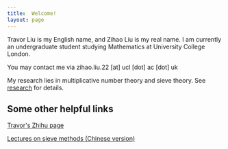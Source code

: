 ```yaml
---
title:  Welcome!
layout: page
---
```

Travor Liu is my English name, and Zihao Liu is my real name. I am currently an undergraduate student studying Mathematics at University College London.

You may contact me via zihao.liu.22 [at] ucl [dot] ac [dot] uk

My research lies in multiplicative number theory and sieve theory. See [research](/research/) for details.

## Some other helpful links

[Travor's Zhihu page](https://www.zhihu.com/people/travorlzh/posts)

[Lectures on sieve methods (Chinese version)](files/sieves.pdf)
